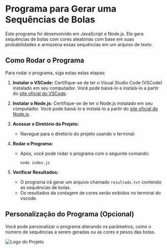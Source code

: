 
# Programa para Gerar uma Sequências de Bolas

Este programa foi desenvolvido em JavaScript e Node.js. Ele gera sequências de bolas com cores aleatórias com base em suas probabilidades e armazena essas sequências em um arquivo de texto. 
## Como Rodar o Programa

Para rodar o programa, siga estas estas etapas:

1. **Instalar o VSCode:**
   Certifique-se de ter o Visual Studio Code (VSCode) instalado em seu computador. Você pode baixá-lo e instalá-lo a partir do [site oficial do VSCode](https://code.visualstudio.com/).

1. **Instalar o Node.js:**
   Certifique-se de ter o Node.js instalado em seu computador. Você pode baixá-lo e instalá-lo a partir do [site oficial do Node.js](https://nodejs.org/).

2. **Acessar o Diretório do Projeto:**
   - Navegue para o diretório do projeto usando o terminal:
    

4. **Rodar o Programa:**
   - Após, você pode rodar o programa com o seguinte comando:
     ```
     node index.js
     ```

5. **Verificar Resultados:**
   - O programa irá gerar um arquivo chamado `resultado.txt` contendo as sequências de bolas.
   - Os resultados da contagem de cores serão exibidos no terminal do vscode.

## Personalização do Programa (Opcional)
Você pode personalizar o programa alterando os parâmetros, como o número de sequências a serem geradas ou as cores e pesos das bolas.

![Logo do Projeto](https://s3.sa-east-1.amazonaws.com/remotar-assets-prod/company-profile-covers/cl7god9gt00lx04wg4p2a93zt.jpg)

